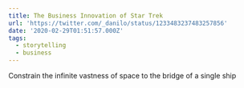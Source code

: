 ```yaml
---
title: The Business Innovation of Star Trek
url: 'https://twitter.com/_danilo/status/1233483237483257856'
date: '2020-02-29T01:51:57.000Z'
tags:
  - storytelling
  - business
---
```

Constrain the infinite vastness of space to the bridge of a single ship
